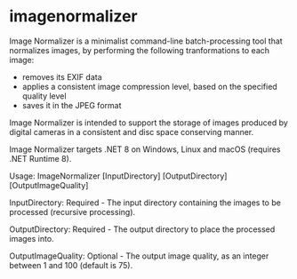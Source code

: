 # imagenormalizer
Image Normalizer is a minimalist command-line batch-processing tool that normalizes images, by performing the following tranformations to each image:
* removes its EXIF data
* applies a consistent image compression level, based on the specified quality level
* saves it in the JPEG format

Image Normalizer is intended to support the storage of images produced by digital cameras in a consistent and disc space conserving manner.

Image Normalizer targets .NET 8 on Windows, Linux and macOS (requires .NET Runtime 8).

Usage: ImageNormalizer [InputDirectory] [OutputDirectory] [OutputImageQuality]

InputDirectory:
        Required - The input directory containing the images to be processed (recursive processing).

OutputDirectory:
        Required - The output directory to place the processed images into.

OutputImageQuality:
        Optional - The output image quality, as an integer between 1 and 100 (default is 75).
